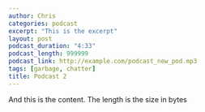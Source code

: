 ```yaml
---
author: Chris
categories: podcast
excerpt: "This is the excerpt"
layout: post
podcast_duration: "4:33"
podcast_length: 999999
podcast_link: http://example.com/podcast_new_pod.mp3
tags: [garbage, chatter]
title: Podcast 2
---
```


And this is the content. The length is the size in bytes
